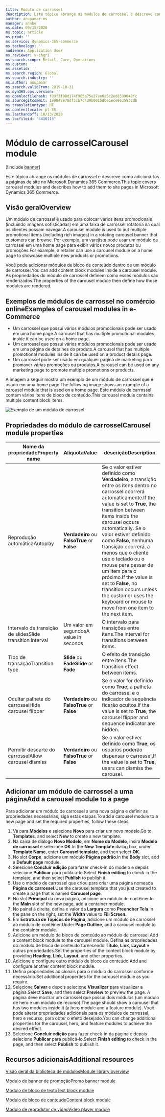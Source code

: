 ```yaml
---
title: Módulo de carrossel
description: Este tópico abrange os módulos de carrossel e descreve como adicioná-los a páginas de site no Microsoft Dynamics 365 Commerce.
author: anupamar-ms
manager: annbe
ms.date: 09/15/2020
ms.topic: article
ms.prod: ''
ms.service: dynamics-365-commerce
ms.technology: ''
audience: Application User
ms.reviewer: v-chgri
ms.search.scope: Retail, Core, Operations
ms.custom: ''
ms.assetid: ''
ms.search.region: Global
ms.search.industry: ''
ms.author: anupamar
ms.search.validFrom: 2019-10-31
ms.dyn365.ops.version: ''
ms.openlocfilehash: f09f3f98d174f965a75e27ee6a5c2ed8599042fc
ms.sourcegitcommit: 199848e78df5cb7c439b001bdbe1ece963593cdb
ms.translationtype: HT
ms.contentlocale: pt-BR
ms.lasthandoff: 10/13/2020
ms.locfileid: "4410116"
---
```

# <a name="carousel-module"></a><span data-ttu-id="79cf3-103">Módulo de carrossel</span><span class="sxs-lookup"><span data-stu-id="79cf3-103">Carousel module</span></span>

[!include [banner](includes/banner.md)]

<span data-ttu-id="79cf3-104">Este tópico abrange os módulos de carrossel e descreve como adicioná-los a páginas de site no Microsoft Dynamics 365 Commerce.</span><span class="sxs-lookup"><span data-stu-id="79cf3-104">This topic covers carousel modules and describes how to add them to site pages in Microsoft Dynamics 365 Commerce.</span></span>

## <a name="overview"></a><span data-ttu-id="79cf3-105">Visão geral</span><span class="sxs-lookup"><span data-stu-id="79cf3-105">Overview</span></span>

<span data-ttu-id="79cf3-106">Um módulo de carrossel é usado para colocar vários itens promocionais (incluindo imagens sofisticadas) em uma faixa de carrossel rotatória na qual os clientes possam navegar.</span><span class="sxs-lookup"><span data-stu-id="79cf3-106">A carousel module is used to put multiple promotional items (including rich images) in a rotating carousel banner that customers can browse.</span></span> <span data-ttu-id="79cf3-107">Por exemplo, um varejista pode usar um módulo de carrossel em uma home page para exibir vários novos produtos ou promoções.</span><span class="sxs-lookup"><span data-stu-id="79cf3-107">For example, a retailer can use a carousel module on a home page to showcase multiple new products or promotions.</span></span>

<span data-ttu-id="79cf3-108">Você pode adicionar módulos de bloco de conteúdo dentro de um módulo de carrossel.</span><span class="sxs-lookup"><span data-stu-id="79cf3-108">You can add content block modules inside a carousel module.</span></span> <span data-ttu-id="79cf3-109">As propriedades do módulo de carrossel definem como esses módulos são renderizados.</span><span class="sxs-lookup"><span data-stu-id="79cf3-109">The properties of the carousel module then define how those modules are rendered.</span></span>

## <a name="examples-of-carousel-modules-in-e-commerce"></a><span data-ttu-id="79cf3-110">Exemplos de módulos de carrossel no comércio online</span><span class="sxs-lookup"><span data-stu-id="79cf3-110">Examples of carousel modules in e-Commerce</span></span>

- <span data-ttu-id="79cf3-111">Um carrossel que possui vários módulos promocionais pode ser usado em uma home page.</span><span class="sxs-lookup"><span data-stu-id="79cf3-111">A carousel that has multiple promotional modules inside it can be used on a home page.</span></span>
- <span data-ttu-id="79cf3-112">Um carrossel que possui vários módulos promocionais pode ser usado em uma página de detalhes do produto.</span><span class="sxs-lookup"><span data-stu-id="79cf3-112">A carousel that has multiple promotional modules inside it can be used on a product details page.</span></span>
- <span data-ttu-id="79cf3-113">Um carrossel pode ser usado em qualquer página de marketing para promover várias promoções ou produtos.</span><span class="sxs-lookup"><span data-stu-id="79cf3-113">A carousel can be used on any marketing page to promote multiple promotions or products.</span></span>

<span data-ttu-id="79cf3-114">A imagem a seguir mostra um exemplo de um módulo de carrossel que é usado em uma home page.</span><span class="sxs-lookup"><span data-stu-id="79cf3-114">The following image shows an example of a carousel module that is used on a home page.</span></span> <span data-ttu-id="79cf3-115">Este módulo de carrossel contém vários itens de bloco de conteúdo.</span><span class="sxs-lookup"><span data-stu-id="79cf3-115">This carousel module contains multiple content block items.</span></span>

![Exemplo de um módulo de carrossel](./media/Hero.PNG)

## <a name="carousel-module-properties"></a><span data-ttu-id="79cf3-117">Propriedades do módulo de carrossel</span><span class="sxs-lookup"><span data-stu-id="79cf3-117">Carousel module properties</span></span>

| <span data-ttu-id="79cf3-118">Nome da propriedade</span><span class="sxs-lookup"><span data-stu-id="79cf3-118">Property name</span></span>             | <span data-ttu-id="79cf3-119">Alíquota</span><span class="sxs-lookup"><span data-stu-id="79cf3-119">Value</span></span>                 | <span data-ttu-id="79cf3-120">descrição</span><span class="sxs-lookup"><span data-stu-id="79cf3-120">Description</span></span> |
|---------------------------|-----------------------|-------------|
| <span data-ttu-id="79cf3-121">Reprodução automática</span><span class="sxs-lookup"><span data-stu-id="79cf3-121">Autoplay</span></span>                  | <span data-ttu-id="79cf3-122">**Verdadeiro** ou **Falso**</span><span class="sxs-lookup"><span data-stu-id="79cf3-122">**True** or **False**</span></span> | <span data-ttu-id="79cf3-123">Se o valor estiver definido como **Verdadeiro**, a transição entre os itens dentro no carrossel ocorrerá automaticamente.</span><span class="sxs-lookup"><span data-stu-id="79cf3-123">If the value is set to **True**, the transition between items inside the carousel occurs automatically.</span></span> <span data-ttu-id="79cf3-124">Se o valor estiver definido como **Falso**, nenhuma transição ocorrerá, a menos que o cliente use o teclado ou o mouse para passar de um item para o próximo.</span><span class="sxs-lookup"><span data-stu-id="79cf3-124">If the value is set to **False**, no transition occurs unless the customer uses the keyboard or mouse to move from one item to the next item.</span></span> |
| <span data-ttu-id="79cf3-125">Intervalo de transição de slides</span><span class="sxs-lookup"><span data-stu-id="79cf3-125">Slide transition interval</span></span> | <span data-ttu-id="79cf3-126">Um valor em segundos</span><span class="sxs-lookup"><span data-stu-id="79cf3-126">A value in seconds</span></span>    | <span data-ttu-id="79cf3-127">O intervalo para transições entre itens.</span><span class="sxs-lookup"><span data-stu-id="79cf3-127">The interval for transitions between items.</span></span> |
| <span data-ttu-id="79cf3-128">Tipo de transação</span><span class="sxs-lookup"><span data-stu-id="79cf3-128">Transition type</span></span>           | <span data-ttu-id="79cf3-129">**Slide** ou **Fade**</span><span class="sxs-lookup"><span data-stu-id="79cf3-129">**Slide** or **Fade**</span></span> | <span data-ttu-id="79cf3-130">O efeito de transição entre itens.</span><span class="sxs-lookup"><span data-stu-id="79cf3-130">The transition effect between items.</span></span> |
| <span data-ttu-id="79cf3-131">Ocultar palheta do carrossel</span><span class="sxs-lookup"><span data-stu-id="79cf3-131">Hide carousel flipper</span></span>     | <span data-ttu-id="79cf3-132">**Verdadeiro** ou **Falso**</span><span class="sxs-lookup"><span data-stu-id="79cf3-132">**True** or **False**</span></span> | <span data-ttu-id="79cf3-133">Se o valor for definido como **True**, a palheta do carrossel e o indicador de sequência ficarão ocultos.</span><span class="sxs-lookup"><span data-stu-id="79cf3-133">If the value is set to **True**, the carousel flipper and sequence indicator are hidden.</span></span> |
| <span data-ttu-id="79cf3-134">Permitir descarte do carrossel</span><span class="sxs-lookup"><span data-stu-id="79cf3-134">Allow carousel dismiss</span></span>    | <span data-ttu-id="79cf3-135">**Verdadeiro** ou **Falso**</span><span class="sxs-lookup"><span data-stu-id="79cf3-135">**True** or **False**</span></span> | <span data-ttu-id="79cf3-136">Se o valor estiver definido como **True**, os usuários poderão dispensar o carrossel.</span><span class="sxs-lookup"><span data-stu-id="79cf3-136">If the value is set to **True**, users can dismiss the carousel.</span></span> |

## <a name="add-a-carousel-module-to-a-page"></a><span data-ttu-id="79cf3-137">Adicionar um módulo de carrossel a uma página</span><span class="sxs-lookup"><span data-stu-id="79cf3-137">Add a carousel module to a page</span></span>

<span data-ttu-id="79cf3-138">Para adicionar um módulo de carrossel a uma nova página e definir as propriedades necessárias, siga estas etapas.</span><span class="sxs-lookup"><span data-stu-id="79cf3-138">To add a carousel module to a new page and set the required properties, follow these steps.</span></span>

1. <span data-ttu-id="79cf3-139">Vá para **Modelos** e selecione **Novo** para criar um novo modelo.</span><span class="sxs-lookup"><span data-stu-id="79cf3-139">Go to **Templates**, and select **New** to create a new template.</span></span>
1. <span data-ttu-id="79cf3-140">Na caixa de diálogo **Novo Modelo**, em **Nome do Modelo**, insira **Modelo de carrossel** e selecione **OK**.</span><span class="sxs-lookup"><span data-stu-id="79cf3-140">In the **New Template** dialog box, under **Template Name**, enter **Carousel template**, and then select **OK**.</span></span>
1. <span data-ttu-id="79cf3-141">No slot **Corpo**, adicione um módulo **Página padrão**.</span><span class="sxs-lookup"><span data-stu-id="79cf3-141">In the **Body** slot, add a **Default page** module.</span></span>
1. <span data-ttu-id="79cf3-142">Selecione **Concluir edição** para fazer check-in do modelo e depois selecione **Publicar** para publicá-lo.</span><span class="sxs-lookup"><span data-stu-id="79cf3-142">Select **Finish editing** to check in the template, and then select **Publish** to publish it.</span></span>  
1. <span data-ttu-id="79cf3-143">Use o modelo de carrossel que criou para criar uma página nomeada **Página do carrossel**.</span><span class="sxs-lookup"><span data-stu-id="79cf3-143">Use the carousel template that you just created to create a page that is named **Carousel page**.</span></span>
1. <span data-ttu-id="79cf3-144">No slot **Principal** da nova página, adicione um módulo de contêiner.</span><span class="sxs-lookup"><span data-stu-id="79cf3-144">In the **Main** slot of the new page, add a container module.</span></span> 
1. <span data-ttu-id="79cf3-145">No painel à direita, defina o valor da **Largura** como **Preencher Tela**.</span><span class="sxs-lookup"><span data-stu-id="79cf3-145">In the pane on the right, set the **Width** value to **Fill Screen**.</span></span>
1. <span data-ttu-id="79cf3-146">Em **Estrutura de Tópicos de Página**, adicione um módulo de carrossel ao módulo de contêiner.</span><span class="sxs-lookup"><span data-stu-id="79cf3-146">Under **Page Outline**, add a carousel module to the container module.</span></span>
1. <span data-ttu-id="79cf3-147">Adicione um módulo de bloco de conteúdo ao módulo de carrossel.</span><span class="sxs-lookup"><span data-stu-id="79cf3-147">Add a content block module to the carousel module.</span></span> <span data-ttu-id="79cf3-148">Defina as propriedades do módulo de bloco de conteúdo fornecendo **Título**, **Link**, **Layout** e outras propriedades.</span><span class="sxs-lookup"><span data-stu-id="79cf3-148">Set the properties of the content block module by providing **Heading**, **Link**, **Layout**, and other properties.</span></span>
1. <span data-ttu-id="79cf3-149">Adicione e configure outro módulo de bloco de conteúdo.</span><span class="sxs-lookup"><span data-stu-id="79cf3-149">Add and configure another content block module.</span></span>
1. <span data-ttu-id="79cf3-150">Defina propriedades adicionais para o módulo do carrossel conforme necessário.</span><span class="sxs-lookup"><span data-stu-id="79cf3-150">Set additional properties for the carousel module as you require.</span></span>
1. <span data-ttu-id="79cf3-151">Selecione **Salvar** e depois selecione **Visualizar** para visualizar a página.</span><span class="sxs-lookup"><span data-stu-id="79cf3-151">Select **Save**, and then select **Preview** to preview the page.</span></span> <span data-ttu-id="79cf3-152">A página deve mostrar um carrossel que possui dois módulos (um módulo de hero e um módulo de recurso).</span><span class="sxs-lookup"><span data-stu-id="79cf3-152">The page should show a carousel that has two modules inside it (a hero module and a feature module).</span></span> <span data-ttu-id="79cf3-153">Você pode alterar propriedades adicionais para os módulos de carrossel, hero e recurso, para obter o efeito desejado.</span><span class="sxs-lookup"><span data-stu-id="79cf3-153">You can change additional properties for the carousel, hero, and feature modules to achieve the desired effect.</span></span>
1. <span data-ttu-id="79cf3-154">Selecione **Concluir edição** para fazer check-in da página e depois selecione **Publicar** para publicá-lo.</span><span class="sxs-lookup"><span data-stu-id="79cf3-154">Select **Finish editing** to check in the page, and then select **Publish** to publish it.</span></span>

## <a name="additional-resources"></a><span data-ttu-id="79cf3-155">Recursos adicionais</span><span class="sxs-lookup"><span data-stu-id="79cf3-155">Additional resources</span></span>

[<span data-ttu-id="79cf3-156">Visão geral da biblioteca de módulos</span><span class="sxs-lookup"><span data-stu-id="79cf3-156">Module library overview</span></span>](starter-kit-overview.md)

[<span data-ttu-id="79cf3-157">Módulo de banner de promoção</span><span class="sxs-lookup"><span data-stu-id="79cf3-157">Promo banner module</span></span>](add-alert.md)

[<span data-ttu-id="79cf3-158">Módulo de bloco de texto</span><span class="sxs-lookup"><span data-stu-id="79cf3-158">Text block module</span></span>](add-content-rich-block.md)

[<span data-ttu-id="79cf3-159">Módulo de bloco de conteúdo</span><span class="sxs-lookup"><span data-stu-id="79cf3-159">Content block module</span></span>](add-hero-module.md)

[<span data-ttu-id="79cf3-160">Módulo de reprodutor de vídeo</span><span class="sxs-lookup"><span data-stu-id="79cf3-160">Video player module</span></span>](add-video-player.md)
